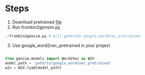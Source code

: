 # Steps
1. Download pretrained [file](https://doc-0o-1c-docs.googleusercontent.com/docs/securesc/6ico03p8bbrcremslk1f25c64o4ot88q/r61lob8k17h7l0tnaa7gs8febqceul4t/1458273600000/06848720943842814915/07127650454305743752/0B7XkCwpI5KDYNlNUTTlSS21pQmM?e=download&nonce=etmi94mssg0fe&user=07127650454305743752&hash=a9s7rvi5d4ujd11hifm8qqd4ht0gpjv1)
2. Run frombin2gensim.py
```python
./frombin2gensim.py # will generate google_word2vec_pretrained
```
3. Use google_word2vec_pretrained in your project
```python

from gensim.models import Word2Vec as W2V
model_path = 'path/to/google_word2vec_pretrained'
w2v = W2V.load(model_path)

```
